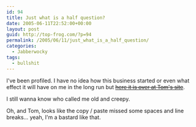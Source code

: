 ```yaml
---
id: 94
title: Just what is a half question?
date: 2005-06-11T22:52:00+00:00
layout: post
guid: http://top-frog.com/?p=94
permalink: /2005/06/11/just_what_is_a_half_question/
categories:
  - Jabberwocky
tags:
  - bullshit
---
```

I've been profiled. I have no idea how this business started or even what effect it will have on me in the long run but ~~[here it is over at Tom's site](http://www.milkbasilica.com/archives/shawn-parker-aka-gippy!)~~.

I still wanna know who called me old and creepy.

Oh, and Tom, looks like the copy / paste missed some spaces and line breaks… yeah, I'm a bastard like that.